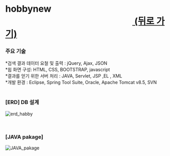 # hobbynew &nbsp;&nbsp;&nbsp;&nbsp;&nbsp;&nbsp;&nbsp;&nbsp;&nbsp;&nbsp;&nbsp;&nbsp;&nbsp;&nbsp;&nbsp;&nbsp;&nbsp;&nbsp;&nbsp;&nbsp;&nbsp;&nbsp;&nbsp;&nbsp;&nbsp;&nbsp;&nbsp;&nbsp;&nbsp;&nbsp;&nbsp;&nbsp;&nbsp;&nbsp;&nbsp;&nbsp;&nbsp;&nbsp;&nbsp;&nbsp;&nbsp;&nbsp;&nbsp;&nbsp;&nbsp;&nbsp;&nbsp;&nbsp;&nbsp;&nbsp;&nbsp;&nbsp;&nbsp;&nbsp;&nbsp;&nbsp;&nbsp;&nbsp;&nbsp;&nbsp;<a href="https://github.com/penpar/portfolio "> (뒤로 가기)</a>
### 주요 기술

*검색 결과 데이터 요철 및 출력 : jQuery, Ajax, JSON <br/>
*윕 화면 구성: HTML, CSS, BOOTSTRAP, javascript <br/>
*결과를 얻기 위한 서버 처리 : JAVA, Servlet, JSP ,EL , XML <br/>
*개발 환경 : Eclipse, Spring Tool Suite, Oracle, Apache Tomcat v8.5, SVN <br/> <br/>




### [ERD] DB 설계  <br/>

![erd_habby](https://user-images.githubusercontent.com/17943275/41738686-480a2376-7582-11e8-930f-ed815f1ca86c.png)

<br/>

### [JAVA pakage]

![JAVA_pakage](https://user-images.githubusercontent.com/17943275/41798811-9e9a15c0-765e-11e8-995d-e34adcbd249e.png)
